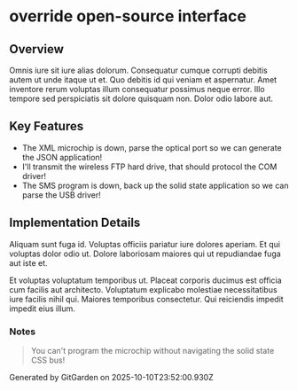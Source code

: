 # override open-source interface

## Overview
Omnis iure sit iure alias dolorum. Consequatur cumque corrupti debitis autem ut unde itaque ut et. Quo debitis id qui veniam et aspernatur. Amet inventore rerum voluptas illum consequatur possimus neque error. Illo tempore sed perspiciatis sit dolore quisquam non. Dolor odio labore aut.

## Key Features
- The XML microchip is down, parse the optical port so we can generate the JSON application!
- I'll transmit the wireless FTP hard drive, that should protocol the COM driver!
- The SMS program is down, back up the solid state application so we can parse the USB driver!

## Implementation Details
Aliquam sunt fuga id. Voluptas officiis pariatur iure dolores aperiam. Et qui voluptas dolor odio ut. Dolore laboriosam maiores qui ut repudiandae fuga aut iste et.
 Et voluptas voluptatum temporibus ut. Placeat corporis ducimus est officia cum facilis aut architecto. Voluptatum explicabo molestiae necessitatibus iure facilis nihil qui. Maiores temporibus consectetur. Qui reiciendis impedit impedit eius illum.

### Notes
> You can't program the microchip without navigating the solid state CSS bus!

Generated by GitGarden on 2025-10-10T23:52:00.930Z